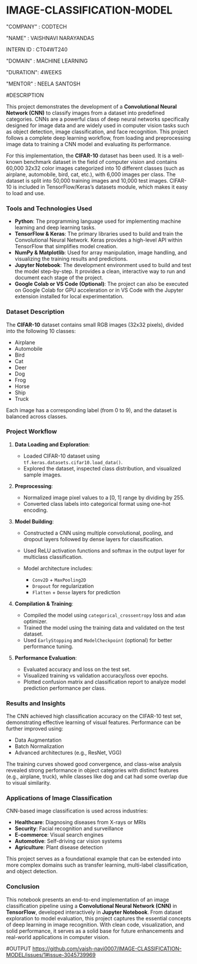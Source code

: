 # IMAGE-CLASSIFICATION-MODEL

"COMPANY" : CODTECH

"NAME" : VAISHNAVI NARAYANDAS

INTERN ID : CT04WT240

"DOMAIN" : MACHINE LEARNING

"DURATION": 4WEEKS

"MENTOR" : NEELA SANTOSH

#DESCRIPTION

This project demonstrates the development of a **Convolutional Neural Network (CNN)** to classify images from a dataset into predefined categories. CNNs are a powerful class of deep neural networks specifically designed for image data and are widely used in computer vision tasks such as object detection, image classification, and face recognition. This project follows a complete deep learning workflow, from loading and preprocessing image data to training a CNN model and evaluating its performance.

For this implementation, the **CIFAR-10** dataset has been used. It is a well-known benchmark dataset in the field of computer vision and contains 60,000 32x32 color images categorized into 10 different classes (such as airplane, automobile, bird, cat, etc.), with 6,000 images per class. The dataset is split into 50,000 training images and 10,000 test images. CIFAR-10 is included in TensorFlow/Keras’s datasets module, which makes it easy to load and use.


### Tools and Technologies Used

* **Python**: The programming language used for implementing machine learning and deep learning tasks.
* **TensorFlow & Keras**: The primary libraries used to build and train the Convolutional Neural Network. Keras provides a high-level API within TensorFlow that simplifies model creation.
* **NumPy & Matplotlib**: Used for array manipulation, image handling, and visualizing the training results and predictions.
* **Jupyter Notebook**: The development environment used to build and test the model step-by-step. It provides a clean, interactive way to run and document each stage of the project.
* **Google Colab or VS Code (Optional)**: The project can also be executed on Google Colab for GPU acceleration or in VS Code with the Jupyter extension installed for local experimentation.


### Dataset Description

The **CIFAR-10** dataset contains small RGB images (32x32 pixels), divided into the following 10 classes:

* Airplane
* Automobile
* Bird
* Cat
* Deer
* Dog
* Frog
* Horse
* Ship
* Truck

Each image has a corresponding label (from 0 to 9), and the dataset is balanced across classes.


### Project Workflow

1. **Data Loading and Exploration**:

   * Loaded CIFAR-10 dataset using `tf.keras.datasets.cifar10.load_data()`.
   * Explored the dataset, inspected class distribution, and visualized sample images.

2. **Preprocessing**:

   * Normalized image pixel values to a \[0, 1] range by dividing by 255.
   * Converted class labels into categorical format using one-hot encoding.

3. **Model Building**:

   * Constructed a CNN using multiple convolutional, pooling, and dropout layers followed by dense layers for classification.
   * Used ReLU activation functions and softmax in the output layer for multiclass classification.
   * Model architecture includes:

     * `Conv2D` + `MaxPooling2D`
     * `Dropout` for regularization
     * `Flatten` + `Dense` layers for prediction

4. **Compilation & Training**:

   * Compiled the model using `categorical_crossentropy` loss and `adam` optimizer.
   * Trained the model using the training data and validated on the test dataset.
   * Used `EarlyStopping` and `ModelCheckpoint` (optional) for better performance tuning.

5. **Performance Evaluation**:

   * Evaluated accuracy and loss on the test set.
   * Visualized training vs validation accuracy/loss over epochs.
   * Plotted confusion matrix and classification report to analyze model prediction performance per class.


### Results and Insights

The CNN achieved high classification accuracy on the CIFAR-10 test set, demonstrating effective learning of visual features. Performance can be further improved using:

* Data Augmentation
* Batch Normalization
* Advanced architectures (e.g., ResNet, VGG)

The training curves showed good convergence, and class-wise analysis revealed strong performance in object categories with distinct features (e.g., airplane, truck), while classes like dog and cat had some overlap due to visual similarity.


### Applications of Image Classification

CNN-based image classification is used across industries:

* **Healthcare**: Diagnosing diseases from X-rays or MRIs
* **Security**: Facial recognition and surveillance
* **E-commerce**: Visual search engines
* **Automotive**: Self-driving car vision systems
* **Agriculture**: Plant disease detection

This project serves as a foundational example that can be extended into more complex domains such as transfer learning, multi-label classification, and object detection.

### Conclusion

This notebook presents an end-to-end implementation of an image classification pipeline using a **Convolutional Neural Network (CNN)** in **TensorFlow**, developed interactively in **Jupyter Notebook**. From dataset exploration to model evaluation, this project captures the essential concepts of deep learning in image recognition. With clean code, visualization, and solid performance, it serves as a solid base for future enhancements and real-world applications in computer vision.

#OUTPUT
https://github.com/vaish-navi0007/IMAGE-CLASSIFICATION-MODEL/issues/1#issue-3045739969
